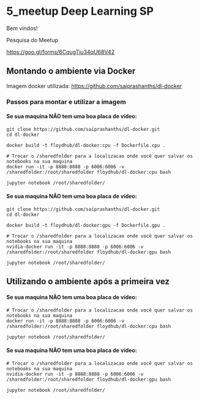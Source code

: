 # 5_meetup Deep Learning SP

Bem vindos!

Pesquisa do Meetup

https://goo.gl/forms/6CqugTiu34qU68V42


## Montando o ambiente via Docker

Imagem docker utilizada: https://github.com/saiprashanths/dl-docker

### Passos para montar e utilizar a imagem

#### Se sua maquina NÃO tem uma boa placa de vídeo:

```
git clone https://github.com/saiprashanths/dl-docker.git
cd dl-docker

docker build -t floydhub/dl-docker:cpu -f Dockerfile.cpu .

# Trocar o /sharedfolder para a localizacao onde você quer salvar os notebooks na sua maquina
docker run -it -p 8888:8888 -p 6006:6006 -v /sharedfolder:/root/sharedfolder floydhub/dl-docker:cpu bash

jupyter notebook /root/sharedfolder/
```

#### Se sua maquina NÃO tem uma boa placa de vídeo:

```
git clone https://github.com/saiprashanths/dl-docker.git
cd dl-docker

docker build -t floydhub/dl-docker:gpu -f Dockerfile.gpu .

# Trocar o /sharedfolder para a localizacao onde você quer salvar os notebooks na sua maquina
nvidia-docker run -it -p 8888:8888 -p 6006:6006 -v /sharedfolder:/root/sharedfolder floydhub/dl-docker:gpu bash

jupyter notebook /root/sharedfolder/
```

## Utilizando o ambiente após a primeira vez


#### Se sua maquina NÃO tem uma boa placa de vídeo:

```
# Trocar o /sharedfolder para a localizacao onde você quer salvar os notebooks na sua maquina
docker run -it -p 8888:8888 -p 6006:6006 -v /sharedfolder:/root/sharedfolder floydhub/dl-docker:cpu bash

jupyter notebook /root/sharedfolder/
```

#### Se sua maquina NÃO tem uma boa placa de vídeo:

```
# Trocar o /sharedfolder para a localizacao onde você quer salvar os notebooks na sua maquina
nvidia-docker run -it -p 8888:8888 -p 6006:6006 -v /sharedfolder:/root/sharedfolder floydhub/dl-docker:gpu bash

jupyter notebook /root/sharedfolder/
```
